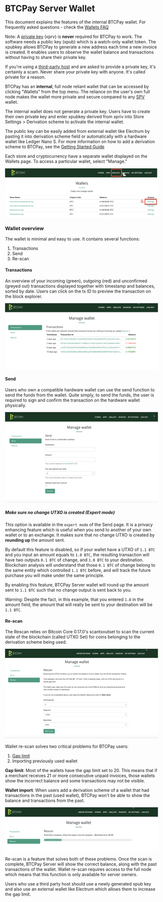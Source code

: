 # BTCPay Server Wallet
This document explains the features of the internal BTCPay wallet. For frequently asked questions - check the [Wallets FAQ](FAQ/FAQ-Wallet.md)

Note: A [private key](https://en.bitcoin.it/wiki/Private_key) (xprv) is **never** required for BTCPay to work. The software needs a public key (xpub) which is a watch-only wallet token. The xpubkey allows BTCPay to generate a new address each time a new invoice is created. It enables users to observe the wallet balance and transactions without having to share their private key.

If you're using a [third-party host](ThirdPartyHosting.md) and are asked to provide a private key, it's certainly a scam. Never share your private key with anyone. It's called private for a reason. 

BTCPay has an **internal**, full node reliant wallet that can be accessed by clicking "Wallets" from the top menu. The reliance on the user's own full node makes the wallet more private and secure compared to any [SPV](https://en.bitcoin.it/wiki/Thin_Client_Security#Simplified_Payment_Verification_.28SPV.29) wallet.

The internal wallet does not generate a private key. Users have to create their own private key and enter xpubkey derived from xpriv into Store Settings > Derivation scheme to activate the internal wallet. 

The public key can be easily added from external wallet like Electrum by pasting it into derivation scheme field or automatically with a hardware wallet like Ledger Nano S. For more information on how to add a derivation scheme to BTCPay, see the [Getting Started Guide](GettingStarted.md)

Each store and cryptocurrency have a separate wallet displayed on the Wallets page.  To access a particular wallet, select "Manage."

![Wallets Page BTCPay](img/BTCPayWallets1.png)

### Wallet overview

The wallet is minimal and easy to use. It contains several functions:
1. Transactions
2. Send 
3. Re-scan

#### Transactions
An overview of your incoming (green), outgoing (red) and unconfirmed (greyed out) transactions displayed together with timestamp and balances, sorted by date. Users can click on the tx ID to preview the transaction on the block explorer.

![Individual Wallet](img/BTCPayWallets2.png)

#### Send
Users who own a compatible hardware wallet can use the send function to send the funds from the wallet. Quite simply, to send the funds, the user is required to sign and confirm the transaction on the hardware wallet physically.

![Send from the Wallet](img/BTCPayWallets3.png)

##### Make sure no change UTXO is created (Expert mode)

This option is available in the `expert mode` of the Send page.
It is a privacy enhancing feature which is useful when you send to another of your own wallet or to an exchange. It makes sure that no change UTXO is created by **rounding up** the amount sent.

By default this feature is disabled, so if your wallet have a UTXO of `1.1 BTC` and you input an amount equals to `1.0 BTC`, the resulting transaction will have two outputs `0.1 BTC` of change, and `1.0 BTC` to your destination. Blockchain analysis will understand that those `0.1 BTC` of change belong to the same entity which controlled `1.1 BTC` before, and will track the future purchase you will make under the same principle.

By enabling this feature, BTCPay Server wallet will round up the amount sent to `1.1 BTC` such that no change output is sent back to you.

Warning: Despite the fact, in this example, that you entered `1.0` in the amount field, the amount that will really be sent to your destination will be `1.1 BTC`.

#### Re-scan
The Rescan relies on Bitcoin Core 0.17.0's scantxoutset to scan the current state of the blockchain (called UTXO Set) for coins belonging to the derivation scheme being used. 

![Wallet rescan](img/BTCPayWallets4.png)

Wallet re-scan solves two critical problems for BTCPay users:
1. [Gap limit](FAQ/FAQ-Wallet.md#missing-payments-in-my-software-or-hardware-wallet)
2. Importing previously used wallet

**Gap limit**: Most of the wallets have the gap limit set to 20. This means that if a merchant receives 21 or more consecutive unpaid invoices, those wallets show the incorrect balance and some transactions may not be visible.

**Wallet import**: When users add a derivation scheme of a wallet that had transactions in the past (used wallet), BTCPay won't be able to show the balance and transactions from the past.

![Wallet rescan progress](img/BTCPayWallets5.png)

Re-scan is a feature that solves both of these problems. Once the scan is complete, BTCPay Server will show the correct balance, along with the past transactions of the wallet. Wallet re-scan requires access to the full node which means that this function is only available for server owners.

Users who use a third party host should use a newly generated xpub key and also use an external wallet like Electrum which allows them to increase the gap limit.
